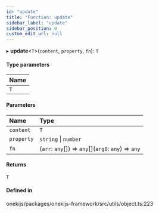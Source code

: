 ```yaml
---
id: "update"
title: "Function: update"
sidebar_label: "update"
sidebar_position: 0
custom_edit_url: null
---
```


▸ **update**<`T`\>(`content`, `property`, `fn`): `T`

#### Type parameters

| Name |
| :------ |
| `T` |

#### Parameters

| Name | Type |
| :------ | :------ |
| `content` | `T` |
| `property` | `string` \| `number` |
| `fn` | (`arr`: `any`[]) => `any`[](`arg0`: `any`) => `any` |

#### Returns

`T`

#### Defined in

onekijs/packages/onekijs-framework/src/utils/object.ts:223
